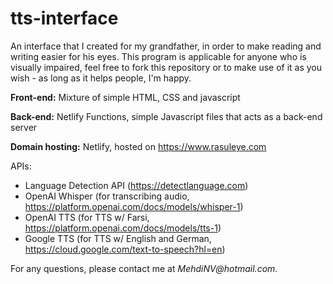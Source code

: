 # tts-interface
An interface that I created for my grandfather, in order to make reading and
writing easier for his eyes. This program is applicable for anyone who is visually
impaired, feel free to fork this repository or to make use of it as you wish -
as long as it helps people, I'm happy.

**Front-end:**
Mixture of simple HTML, CSS and javascript

**Back-end:**
Netlify Functions, simple Javascript files that acts as a back-end server

**Domain hosting:** Netlify, hosted on https://www.rasuleye.com

APIs:
* Language Detection API (https://detectlanguage.com)
* OpenAI Whisper (for transcribing audio, https://platform.openai.com/docs/models/whisper-1)
* OpenAI TTS (for TTS w/ Farsi, https://platform.openai.com/docs/models/tts-1)
* Google TTS (for TTS w/ English and German, https://cloud.google.com/text-to-speech?hl=en)

For any questions, please contact me at _MehdiNV@hotmail.com_.
